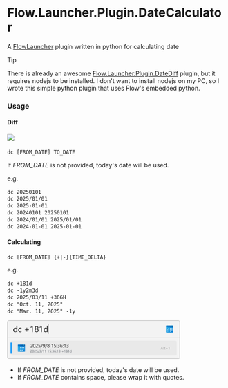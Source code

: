 # Flow.Launcher.Plugin.DateCalculator
A [FlowLauncher](https://github.com/Flow-Launcher/Flow.Launcher) plugin written in python for calculating date

> [!TIP]
> There is already an awesome [Flow.Launcher.Plugin.DateDiff](https://github.com/LeoDupont/Flow.Launcher.Plugin.DateDiff) plugin, but it requires nodejs to be installed. I don't want to install nodejs on my PC, so I wrote this simple python plugin that uses Flow's embedded python.

### Usage
#### Diff

<img src="https://s2.loli.net/2024/03/07/oxOzmCsUMZ2l1Ja.png" width="400">

```
dc [FROM_DATE] TO_DATE
```
If *FROM_DATE* is not provided, today's date will be used.

e.g.
```
dc 20250101
dc 2025/01/01
dc 2025-01-01
dc 20240101 20250101
dc 2024/01/01 2025/01/01
dc 2024-01-01 2025-01-01
```
#### Calculating

```
dc [FROM_DATE] {+|-}{TIME_DELTA}
```
e.g.
```
dc +181d
dc -1y2m3d
dc 2025/03/11 +366H
dc "Oct. 11, 2025"
dc "Mar. 11, 2025" -1y
```
<img src="https://github.com/jasonz3157/Flow.Plugin.DateCalculator/blob/master/Images/calculate01.png?raw=true" width="400">

- If *FROM_DATE* is not provided, today's date will be used.
- If *FROM_DATE* contains space, please wrap it with quotes.